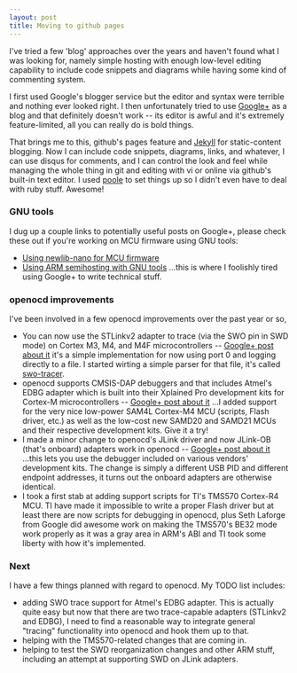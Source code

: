 ```yaml
---
layout: post
title: Moving to github pages
---
```


I've tried a few 'blog' approaches over the years and haven't found what I was looking for, namely simple hosting 
with enough low-level editing capability to include code snippets and diagrams while having some kind of commenting system.

I first used Google's blogger service but the editor and syntax were terrible and nothing ever looked right.  I then
unfortunately tried to use [Google+](https://plus.google.com/u/0/+AndreyYurovsky/posts) as a blog and that definitely doesn't work -- its editor is awful and it's extremely
feature-limited, all you can really do is bold things.


That brings me to this, github's pages feature and [Jekyll](http://jekyllrb.com/) for static-content blogging.  Now I can include code snippets,
diagrams, links, and whatever, I can use disqus for comments, and I can control the look and feel while managing the whole
thing in git and editing with vi or online via github's built-in text editor.  I used [poole](http://getpoole.com/) to set things up so I didn't even have to deal with ruby stuff.  Awesome!

### GNU tools

I dug up a couple links to potentially useful posts on Google+, please check these out if you're working on MCU firmware
using GNU tools:

* [Using newlib-nano for MCU firmware](https://plus.google.com/102918008620512795495/posts/XUr9VBPFDn7)
* [Using ARM semihosting with GNU tools](https://plus.google.com/102918008620512795495/posts/5rupuziHKGC) ...this is where I foolishly tired using Google+ to write technical stuff.

### openocd improvements

I've been involved in a few openocd improvements over the past year or so,

* You can now use the STLinkv2 adapter to trace (via the SWO pin in SWD mode) on Cortex M3, M4, and M4F microcontrollers -- [Google+ post about it](https://plus.google.com/102918008620512795495/posts/8kev5pwiJPT) it's a simple implementation for now using port 0 and logging directly to a file.  I started wirting a simple parser for that file, it's called [swo-tracer](https://github.com/yurovsky/swo-tracer).
* openocd supports CMSIS-DAP debuggers and that includes Atmel's EDBG adapter which is built into their Xplained Pro development kits for Cortex-M microcontrollers -- [Google+ post about it](https://plus.google.com/102918008620512795495/posts/5JTehC7ngTq) ...I added support for the very nice low-power SAM4L Cortex-M4 MCU (scripts, Flash driver, etc.) as well as the low-cost new SAMD20 and SAMD21 MCUs and their respective development kits.  Give it a try!
* I made a minor change to openocd's JLink driver and now JLink-OB (that's onboard) adapters work in openocd -- [Google+ post about it](https://plus.google.com/102918008620512795495/posts/ZcbBGW1Kwpa) ...this lets you use the debugger included on various vendors' development kits.  The change is simply a different USB PID and different endpoint addresses, it turns out the onboard adapters are otherwise identical.
* I took a first stab at adding support scripts for TI's TMS570 Cortex-R4 MCU.  TI have made it impossible to write a proper Flash driver but at least there are now scripts for debugging in openocd, plus Seth Laforge from Google did awesome work on making the TMS570's BE32 mode work properly as it was a gray area in ARM's ABI and TI took some liberty with how it's implemented.

### Next

I have a few things planned with regard to openocd.  My TODO list includes:

* adding SWO trace support for Atmel's EDBG adapter.  This is actually quite easy but now that there are two trace-capable adapters (STLinkv2 and EDBG), I need to find a reasonable way to integrate general "tracing" functionality into openocd and hook them up to that.
* helping with the TMS570-related changes that are coming in.
* helping to test the SWD reorganization changes and other ARM stuff, including an attempt at supporting SWD on JLink adapters.
